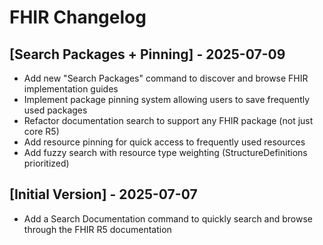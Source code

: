 # FHIR Changelog

## [Search Packages + Pinning] - 2025-07-09

- Add new "Search Packages" command to discover and browse FHIR implementation guides
- Implement package pinning system allowing users to save frequently used packages
- Refactor documentation search to support any FHIR package (not just core R5)
- Add resource pinning for quick access to frequently used resources
- Add fuzzy search with resource type weighting (StructureDefinitions prioritized)

## [Initial Version] - 2025-07-07

- Add a Search Documentation command to quickly search and browse through the FHIR R5 documentation
